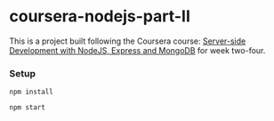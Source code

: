 # coursera-nodejs-part-II

This is a project built following the Coursera course: [Server-side Development with NodeJS, Express and MongoDB](https://www.coursera.org/learn/server-side-nodejs/home/welcome) for week two-four.

### Setup
`npm install`

`npm start`
